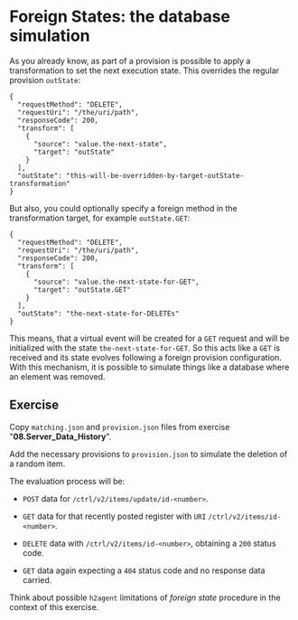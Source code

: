 # Foreign States: the database simulation

As you already know, as part of a provision is possible to apply a transformation to set the next execution state. This overrides the regular provision `outState`:

```
{
  "requestMethod": "DELETE",
  "requestUri": "/the/uri/path",
  "responseCode": 200,
  "transform": [
    {
      "source": "value.the-next-state",
      "target": "outState"
    }
  ],
  "outState": "this-will-be-overridden-by-target-outState-transformation"
}
```

But also, you could optionally specify a foreign method in the transformation target, for example `outState.GET`:

```
{
  "requestMethod": "DELETE",
  "requestUri": "/the/uri/path",
  "responseCode": 200,
  "transform": [
    {
      "source": "value.the-next-state-for-GET",
      "target": "outState.GET"
    }
  ],
  "outState": "the-next-state-for-DELETEs"
}
```

This means, that a virtual event will be created for a `GET` request and will be initialized with the state `the-next-state-for-GET`.
So this acts like a `GET` is received and its state evolves following a foreign provision configuration. With this mechanism, it is possible to simulate things like a database where an element was removed.

## Exercise

Copy `matching.json` and `provision.json` files from  exercise "**08.Server_Data_History**".

Add the necessary provisions to `provision.json` to simulate the deletion of a random item.

The evaluation process will be:

* `POST` data for `/ctrl/v2/items/update/id-<number>`.

* `GET` data for that recently posted register with `URI` `/ctrl/v2/items/id-<number>`.

* `DELETE` data with `/ctrl/v2/items/id-<number>`, obtaining a `200` status code.

* `GET` data again expecting a `404` status code and no response data carried.

  

Think about possible `h2agent` limitations of *foreign state* procedure in the context of this exercise.